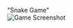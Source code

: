 "Snake Game" 
<br>
![Game Screenshot](https://raw.githubusercontent.com/your-username/repo-name/main/screenshots/gameplay.png)

